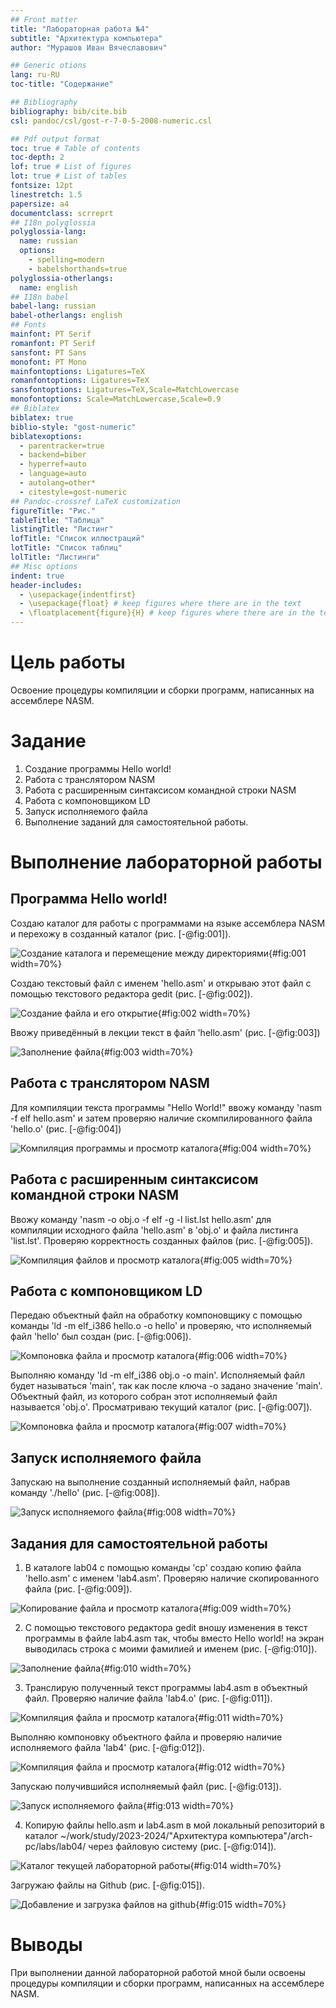 ```yaml
---
## Front matter
title: "Лабораторная работа №4"
subtitle: "Архитектура компьютера"
author: "Мурашов Иван Вячеславович"

## Generic otions
lang: ru-RU
toc-title: "Содержание"

## Bibliography
bibliography: bib/cite.bib
csl: pandoc/csl/gost-r-7-0-5-2008-numeric.csl

## Pdf output format
toc: true # Table of contents
toc-depth: 2
lof: true # List of figures
lot: true # List of tables
fontsize: 12pt
linestretch: 1.5
papersize: a4
documentclass: scrreprt
## I18n polyglossia
polyglossia-lang:
  name: russian
  options:
	- spelling=modern
	- babelshorthands=true
polyglossia-otherlangs:
  name: english
## I18n babel
babel-lang: russian
babel-otherlangs: english
## Fonts
mainfont: PT Serif
romanfont: PT Serif
sansfont: PT Sans
monofont: PT Mono
mainfontoptions: Ligatures=TeX
romanfontoptions: Ligatures=TeX
sansfontoptions: Ligatures=TeX,Scale=MatchLowercase
monofontoptions: Scale=MatchLowercase,Scale=0.9
## Biblatex
biblatex: true
biblio-style: "gost-numeric"
biblatexoptions:
  - parentracker=true
  - backend=biber
  - hyperref=auto
  - language=auto
  - autolang=other*
  - citestyle=gost-numeric
## Pandoc-crossref LaTeX customization
figureTitle: "Рис."
tableTitle: "Таблица"
listingTitle: "Листинг"
lofTitle: "Список иллюстраций"
lotTitle: "Список таблиц"
lolTitle: "Листинги"
## Misc options
indent: true
header-includes:
  - \usepackage{indentfirst}
  - \usepackage{float} # keep figures where there are in the text
  - \floatplacement{figure}{H} # keep figures where there are in the text
---
```


# Цель работы

Освоение процедуры компиляции и сборки программ, написанных на ассемблере NASM.

# Задание

1. Создание программы Hello world!
2. Работа с транслятором NASM
3. Работа с расширенным синтаксисом командной строки NASM
4. Работа с компоновщиком LD
5. Запуск исполняемого файла
6. Выполнение заданий для самостоятельной работы.

# Выполнение лабораторной работы

## Программа Hello world!

Создаю каталог для работы с программами на языке ассемблера NASM и перехожу в созданный каталог (рис. [-@fig:001]).

![Создание каталога и перемещение между директориями](image/1.png){#fig:001 width=70%}

Создаю текстовый файл с именем 'hello.asm' и открываю этот файл с помощью текстового редактора gedit (рис. [-@fig:002]).

![Создание файла и его открытие](image/2.png){#fig:002 width=70%}

Ввожу приведённый в лекции текст в файл 'hello.asm' (рис. [-@fig:003])

![Заполнение файла](image/3.png){#fig:003 width=70%}

## Работа с транслятором NASM

Для компиляции текста программы "Hello World!" ввожу команду 'nasm -f elf hello.asm' и затем проверяю наличие скомпилированного файла 'hello.o' (рис. [-@fig:004])

![Компиляция программы и просмотр каталога](image/4.png){#fig:004 width=70%}

## Работа с расширенным синтаксисом командной строки NASM

Ввожу команду 'nasm -o obj.o -f elf -g -l list.lst hello.asm' для компиляции исходного файла 'hello.asm' в 'obj.o' и файла листинга 'list.lst'. Проверяю корректность созданных файлов (рис. [-@fig:005]).

![Компиляция файлов и просмотр каталога](image/5.png){#fig:005 width=70%}

## Работа с компоновщиком LD

Передаю объектный файл на обработку компоновщику с помощью команды 'ld -m elf_i386 hello.o -o hello' и проверяю, что исполняемый файл 'hello' был создан (рис. [-@fig:006]).

![Компоновка файла и просмотр каталога](image/6.png){#fig:006 width=70%}

Выполняю команду 'ld -m elf_i386 obj.o -o main'. Исполняемый файл будет называться 'main', так как после ключа -о задано значение 'main'. Объектный файл, из которого собран этот исполняемый файл называется 'obj.o'. Просматриваю текущий каталог (рис. [-@fig:007]).

![Компоновка файла и просмотр каталога](image/7.png){#fig:007 width=70%}

## Запуск исполняемого файла

Запускаю на выполнение созданный исполняемый файл, набрав команду './hello' (рис. [-@fig:008]).

![Запуск исполняемого файла](image/8.png){#fig:008 width=70%}

## Задания для самостоятельной работы

1. В каталоге lab04 с помощью команды 'cp' создаю копию файла 'hello.asm' с именем 'lab4.asm'. Проверяю наличие скопированного файла (рис. [-@fig:009]).

![Копирование файла и просмотр каталога](image/9.png){#fig:009 width=70%}

2. С помощью текстового редактора gedit вношу изменения в текст программы в файле lab4.asm так, чтобы вместо Hello world! на экран выводилась строка с моими фамилией и именем (рис. [-@fig:010]).

![Заполнение файла](image/10.png){#fig:010 width=70%}

3. Транслирую полученный текст программы lab4.asm в объектный файл. Проверяю наличие файла 'lab4.o' (рис. [-@fig:011]). 

![Компиляция файла и просмотр каталога](image/11.png){#fig:011 width=70%}

Выполняю компоновку объектного файла и проверяю наличие исполняемого файла 'lab4' (рис. [-@fig:012]).

![Компиляция файла и просмотр каталога](image/12.png){#fig:012 width=70%}

Запускаю получившийся исполняемый файл (рис. [-@fig:013]).

![Запуск исполняемого файла](image/13.png){#fig:013 width=70%}

4. Копирую файлы hello.asm и lab4.asm в мой локальный репозиторий в каталог ~/work/study/2023-2024/"Архитектура компьютера"/arch-pc/labs/lab04/ через файловую систему (рис. [-@fig:014]).

![Каталог текущей лабораторной работы](image/14.png){#fig:014 width=70%}

Загружаю файлы на Github (рис. [-@fig:015]).

![Добавление и загрузка файлов на github](image/15.png){#fig:015 width=70%}

# Выводы

При выполнении данной лабораторной работой мной были освоены процедуры компиляции и сборки программ, написанных на ассемблере NASM.


